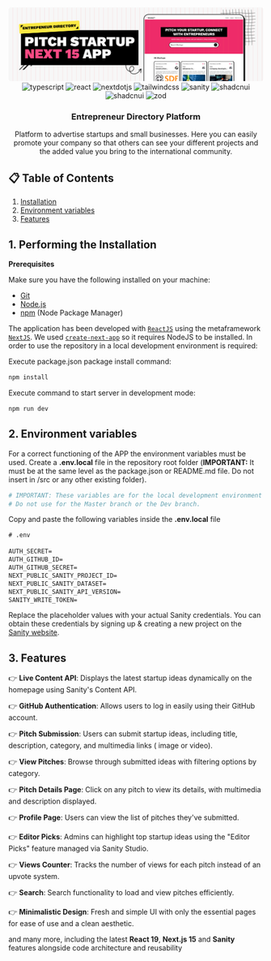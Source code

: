 <div>
  <div>   
    <img src="https://github.com/ArkOberon/entrepreneur-directory/blob/e57ef018bcdbf6d51bfe0fffa9a119ef97c6a7a9/project-banner.png?raw=true" alt="banner" />
  <div />

  <div align="center">
    <img src="https://img.shields.io/badge/-Typescript-black?style=for-the-badge&logoColor=white&logo=react&color=3178C6" alt="typescript" />
    <img src="https://img.shields.io/badge/-react-black?style=for-the-badge&logoColor=white&logo=react&color=61DAFB" alt="react" />
    <img src="https://img.shields.io/badge/-Next_JS-black?style=for-the-badge&logoColor=white&logo=nextdotjs&color=000000" alt="nextdotjs" />
    <img src="https://img.shields.io/badge/-Tailwind_CSS-black?style=for-the-badge&logoColor=white&logo=tailwindcss&color=06B6D4" alt="tailwindcss" />
    <img src="https://img.shields.io/badge/-Sanity-black?style=for-the-badge&logoColor=white&logo=sanity&color=F03E2F" alt="sanity" />
    <img src="https://img.shields.io/badge/-shadcn_ui-black?style=for-the-badge&logoColor=white&logo=shadcnui&color=000000" alt="shadcnui" />
    <img src="https://img.shields.io/badge/-sentry-black?style=for-the-badge&logoColor=white&logo=sentry&color=362D59" alt="shadcnui" />
    <img src="https://img.shields.io/badge/-zod-black?style=for-the-badge&logoColor=white&logo=zod&color=3E67B1" alt="zod" />
  </div>

<h3 align="center">Entrepreneur Directory Platform</h3>

   <div align="center">
     Platform to advertise startups and small businesses. Here you can easily promote your company so that others can see your different projects and the added value you bring to the international community.
    </div>
</div>

## 📋 <a name="table">Table of Contents</a>

1. [Installation](#installation)
2. [Environment variables](#env)
3. [Features](#features)

## **1. Performing the Installation** <div id='installation' />

**Prerequisites**

Make sure you have the following installed on your machine:

- [Git](https://git-scm.com/)
- [Node.js](https://nodejs.org/en)
- [npm](https://www.npmjs.com/) (Node Package Manager)

The application has been developed with [`ReactJS`](https://react.dev/learn) using the metaframework [`NextJS`](https://nextjs.org/docs). We used [`create-next-app`](https://nextjs.org/docs/getting-started/installation) so it requires NodeJS to be installed. In order to use the repository in a local development environment is required:

Execute package.json package install command:

````bash
npm install

````

Execute command to start server in development mode:

````bash
npm run dev

````

## **2. Environment variables** <div id='env' />

For a correct functioning of the APP the environment variables must be used. Create a **.env.local** file in the repository root folder (**IMPORTANT:** It must be at the same level as the package.json or README.md file. Do not insert in /src or any other existing folder).

````bash
# IMPORTANT: These variables are for the local development environment only.
# Do not use for the Master branch or the Dev branch.
````

Copy and paste the following variables inside the **.env.local** file

````env
# .env

AUTH_SECRET=
AUTH_GITHUB_ID=
AUTH_GITHUB_SECRET=
NEXT_PUBLIC_SANITY_PROJECT_ID=
NEXT_PUBLIC_SANITY_DATASET=
NEXT_PUBLIC_SANITY_API_VERSION=
SANITY_WRITE_TOKEN=
````
Replace the placeholder values with your actual Sanity credentials. You can obtain these credentials by signing up & creating a new project on the [Sanity website](https://www.sanity.io/).

## **3. Features** <div id='features' />

👉 **Live Content API**: Displays the latest startup ideas dynamically on the homepage using Sanity's Content API.

👉 **GitHub Authentication**: Allows users to log in easily using their GitHub account.

👉 **Pitch Submission**: Users can submit startup ideas, including title, description, category, and multimedia links (
image or video).

👉 **View Pitches**: Browse through submitted ideas with filtering options by category.

👉 **Pitch Details Page**: Click on any pitch to view its details, with multimedia and description displayed.

👉 **Profile Page**: Users can view the list of pitches they've submitted.

👉 **Editor Picks**: Admins can highlight top startup ideas using the "Editor Picks" feature managed via Sanity Studio.

👉 **Views Counter**: Tracks the number of views for each pitch instead of an upvote system.

👉 **Search**: Search functionality to load and view pitches efficiently.

👉 **Minimalistic Design**: Fresh and simple UI with only the essential pages for ease of use and a clean aesthetic.

and many more, including the latest **React 19**, **Next.js 15** and **Sanity** features alongside code architecture and reusability

